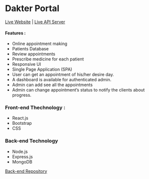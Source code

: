 # Dakter Portal

[Live Website](https://#/) | [Live API Server](https://#/)

#### Features :

- Online appointment making
- Patients Database
- Review appointments
- Prescribe medicine for each patient
- Responsive UI
- Single Page Application (SPA)
- User can get an appointment of his/her desire day.
- A dashboard is available for authenticated admin.
- Admin can add see all the appointments
- Admin can change appointment’s status to notify the clients about progress.

### Front-end Thechnology :

- React.js
- Bootstrap
- CSS

### Back-end Technology

- Node.js
- Express.js
- MongoDB

[Back-end Repository](https://github.com/shemuls)
